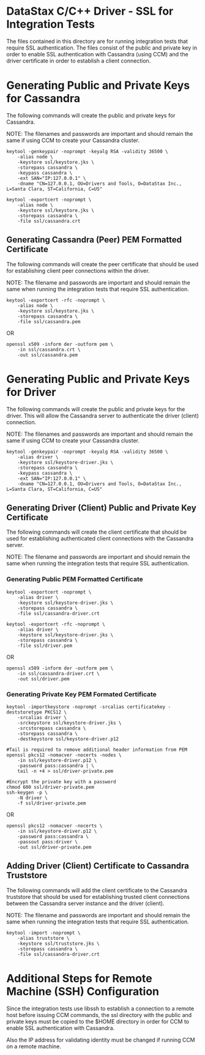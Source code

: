 DataStax C/C++ Driver - SSL for Integration Tests
=================================================

The files contained in this directory are for running integration tests that
require SSL authentication.  The files consist of the public and private key
in order to enable SSL authentication with Cassandra (using CCM) and the driver
certificate in order to establish a client connection.

# Generating Public and Private Keys for Cassandra

The following commands will create the public and private keys for Cassandra.

NOTE: The filenames and passwords are important and should remain the same if
      using CCM to create your Cassandra cluster.

```
keytool -genkeypair -noprompt -keyalg RSA -validity 36500 \
	-alias node \
	-keystore ssl/keystore.jks \
	-storepass cassandra \
	-keypass cassandra \
	-ext SAN="IP:127.0.0.1" \
	-dname "CN=127.0.0.1, OU=Drivers and Tools, O=DataStax Inc., L=Santa Clara, ST=California, C=US"

keytool -exportcert -noprompt \
	-alias node \
	-keystore ssl/keystore.jks \
	-storepass cassandra \
	-file ssl/cassandra.crt
```

## Generating Cassandra (Peer) PEM Formatted Certificate

The following commands will create the peer certificate that should be used for
establishing client peer connections within the driver.

NOTE: The filename and passwords are important and should remain the same when
      running the integration tests that require SSL authentication.

```
keytool -exportcert -rfc -noprompt \
	-alias node \
	-keystore ssl/keystore.jks \
	-storepass cassandra \
	-file ssl/cassandra.pem
```
OR
```
openssl x509 -inform der -outform pem \
	-in ssl/cassandra.crt \
	-out ssl/cassandra.pem
```

# Generating Public and Private Keys for Driver

The following commands will create the public and private keys for the driver.
This will allow the Cassandra server to authenticate the driver (client)
connection.

NOTE: The filenames and passwords are important and should remain the same if
      using CCM to create your Cassandra cluster.

```
keytool -genkeypair -noprompt -keyalg RSA -validity 36500 \
	-alias driver \
	-keystore ssl/keystore-driver.jks \
	-storepass cassandra \
	-keypass cassandra \
	-ext SAN="IP:127.0.0.1" \
	-dname "CN=127.0.0.1, OU=Drivers and Tools, O=DataStax Inc., L=Santa Clara, ST=California, C=US"
```

## Generating Driver (Client) Public and Private Key Certificate

The following commands will create the client certificate that should be used
for establishing authenticated client connections with the Cassandra server.

NOTE: The filename and passwords are important and should remain the same when
      running the integration tests that require SSL authentication.

### Generating Public PEM Formatted Certificate

```
keytool -exportcert -noprompt \
	-alias driver \
	-keystore ssl/keystore-driver.jks \
	-storepass cassandra \
	-file ssl/cassandra-driver.crt

keytool -exportcert -rfc -noprompt \
	-alias driver \
	-keystore ssl/keystore-driver.jks \
	-storepass cassandra \
	-file ssl/driver.pem
```
OR
```
openssl x509 -inform der -outform pem \
	-in ssl/cassandra-driver.crt \
	-out ssl/driver.pem
```

### Generating Private Key PEM Formated Certificate

```
keytool -importkeystore -noprompt -srcalias certificatekey -deststoretype PKCS12 \
	-srcalias driver \
	-srckeystore ssl/keystore-driver.jks \
	-srcstorepass cassandra \
	-storepass cassandra \
	-destkeystore ssl/keystore-driver.p12

#Tail is required to remove additional header information from PEM
openssl pkcs12 -nomacver -nocerts -nodes \
	-in ssl/keystore-driver.p12 \
	-password pass:cassandra | \
	tail -n +4 > ssl/driver-private.pem

#Encrypt the private key with a password
chmod 600 ssl/driver-private.pem
ssh-keygen -p \
	-N driver \
	-f ssl/driver-private.pem
```
OR
```
openssl pkcs12 -nomacver -nocerts \
	-in ssl/keystore-driver.p12 \
	-password pass:cassandra \
	-passout pass:driver \
	-out ssl/driver-private.pem
```

## Adding Driver (Client) Certificate to Cassandra Truststore

The following commands will add the client certificate to the Cassandra
truststore that should be used for establishing trusted client connections
between the Cassandra server instance and the driver (client).

NOTE: The filename and passwords are important and should remain the same when
      running the integration tests that require SSL authentication.

```
keytool -import -noprompt \
	-alias truststore \
	-keystore ssl/truststore.jks \
	-storepass cassandra \
	-file ssl/cassandra-driver.crt
```

# Additional Steps for Remote Machine (SSH) Configuration

Since the integration tests use libssh to establish a connection to a remote
host before issuing CCM commands, the ssl directory with the public and private
keys must be copied to the $HOME directory in order for CCM to enable SSL
authentication with Cassandra.

Also the IP address for validating identity must be changed if running CCM on a
remote machine.
